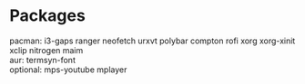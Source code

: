 # Packages
pacman: i3-gaps ranger neofetch urxvt polybar compton rofi xorg xorg-xinit xclip nitrogen maim<br />
aur: termsyn-font<br />
optional: mps-youtube mplayer
